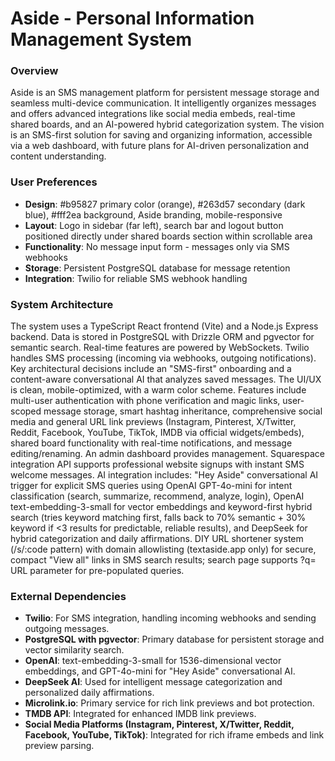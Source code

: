 # Aside - Personal Information Management System

### Overview
Aside is an SMS management platform for persistent message storage and seamless multi-device communication. It intelligently organizes messages and offers advanced integrations like social media embeds, real-time shared boards, and an AI-powered hybrid categorization system. The vision is an SMS-first solution for saving and organizing information, accessible via a web dashboard, with future plans for AI-driven personalization and content understanding.

### User Preferences
- **Design**: #b95827 primary color (orange), #263d57 secondary (dark blue), #fff2ea background, Aside branding, mobile-responsive
- **Layout**: Logo in sidebar (far left), search bar and logout button positioned directly under shared boards section within scrollable area
- **Functionality**: No message input form - messages only via SMS webhooks
- **Storage**: Persistent PostgreSQL database for message retention
- **Integration**: Twilio for reliable SMS webhook handling

### System Architecture
The system uses a TypeScript React frontend (Vite) and a Node.js Express backend. Data is stored in PostgreSQL with Drizzle ORM and pgvector for semantic search. Real-time features are powered by WebSockets. Twilio handles SMS processing (incoming via webhooks, outgoing notifications). Key architectural decisions include an "SMS-first" onboarding and a content-aware conversational AI that analyzes saved messages. The UI/UX is clean, mobile-optimized, with a warm color scheme. Features include multi-user authentication with phone verification and magic links, user-scoped message storage, smart hashtag inheritance, comprehensive social media and general URL link previews (Instagram, Pinterest, X/Twitter, Reddit, Facebook, YouTube, TikTok, IMDB via official widgets/embeds), shared board functionality with real-time notifications, and message editing/renaming. An admin dashboard provides management. Squarespace integration API supports professional website signups with instant SMS welcome messages. AI integration includes: "Hey Aside" conversational AI trigger for explicit SMS queries using OpenAI GPT-4o-mini for intent classification (search, summarize, recommend, analyze, login), OpenAI text-embedding-3-small for vector embeddings and keyword-first hybrid search (tries keyword matching first, falls back to 70% semantic + 30% keyword if <3 results for predictable, reliable results), and DeepSeek for hybrid categorization and daily affirmations. DIY URL shortener system (/s/:code pattern) with domain allowlisting (textaside.app only) for secure, compact "View all" links in SMS search results; search page supports ?q= URL parameter for pre-populated queries.

### External Dependencies
- **Twilio**: For SMS integration, handling incoming webhooks and sending outgoing messages.
- **PostgreSQL with pgvector**: Primary database for persistent storage and vector similarity search.
- **OpenAI**: text-embedding-3-small for 1536-dimensional vector embeddings, and GPT-4o-mini for "Hey Aside" conversational AI.
- **DeepSeek AI**: Used for intelligent message categorization and personalized daily affirmations.
- **Microlink.io**: Primary service for rich link previews and bot protection.
- **TMDB API**: Integrated for enhanced IMDB link previews.
- **Social Media Platforms (Instagram, Pinterest, X/Twitter, Reddit, Facebook, YouTube, TikTok)**: Integrated for rich iframe embeds and link preview parsing.